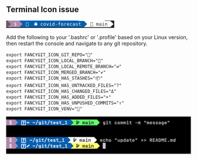 ## Terminal Icon issue 
<img title="Icon issue" src="/images/fancy-git_icon-issue_1.png">

Add the following to your '.bashrc' or '.profile' based on your Linux version, then restart the console and navigate to any git repository.
```
export FANCYGIT_ICON_GIT_REPO=""
export FANCYGIT_ICON_LOCAL_BRANCH=""
export FANCYGIT_ICON_LOCAL_REMOTE_BRANCH="⇄"
export FANCYGIT_ICON_MERGED_BRANCH="✔"
export FANCYGIT_ICON_HAS_STASHES="📦"
export FANCYGIT_ICON_HAS_UNTRACKED_FILES="?"
export FANCYGIT_ICON_HAS_CHANGED_FILES="Δ"
export FANCYGIT_ICON_HAS_ADDED_FILES="+"
export FANCYGIT_ICON_HAS_UNPUSHED_COMMITS="↑"
export FANCYGIT_ICON_VENV="🐍"
```
<img title="Icon issue" src="/images/fancy-git_icon-issue.png">
